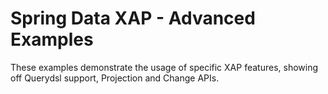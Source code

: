 Spring Data XAP - Advanced Examples
===================================

These examples demonstrate the usage of specific XAP features, showing off Querydsl support, Projection and Change APIs.